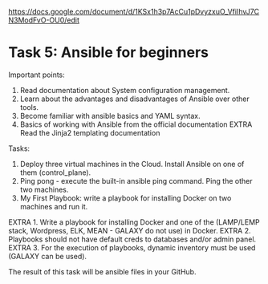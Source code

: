 https://docs.google.com/document/d/1KSx1h3p7AcCu1pDvyzxuO_VfiIhvJ7CN3ModFvO-OU0/edit

# Task 5: Ansible for beginners
 
Important points:
 
1. Read documentation about System configuration management.
2. Learn about the advantages and disadvantages of Ansible over other tools.
3. Become familiar with ansible basics and YAML syntax.
4. Basics of working with Ansible from the official documentation
EXTRA Read the Jinja2 templating documentation
 
Tasks:
1. Deploy three virtual machines in the Cloud. Install Ansible on one of them (control_plane).
2. Ping pong - execute the built-in ansible ping command. Ping the other two machines.
3. My First Playbook: write a playbook for installing Docker on two machines and run it.
       
EXTRA 1. Write a playbook for installing Docker and one of the (LAMP/LEMP stack, Wordpress, ELK, MEAN - GALAXY do not use) in Docker.
EXTRA 2. Playbooks should not have default creds to databases and/or admin panel.
EXTRA 3. For the execution of playbooks, dynamic inventory must be used (GALAXY can be used).
 
The result of this task will be ansible files in your GitHub.

